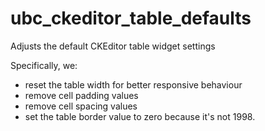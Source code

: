 # ubc_ckeditor_table_defaults
Adjusts the default CKEditor table widget settings

Specifically, we:
- reset the table width for better responsive behaviour
- remove cell padding values
- remove cell spacing values
- set the table border value to zero because it's not 1998.
